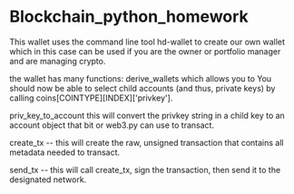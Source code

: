 # Blockchain_python_homework

This wallet uses the command line tool hd-wallet to create our own wallet which in this case can be used if you are the owner 
or portfolio manager and are managing crypto. 

the wallet has many functions: 
derive_wallets which allows you to You should now be able to select child accounts (and thus, private keys) by calling coins[COINTYPE][INDEX]['privkey'].

priv_key_to_account  this will convert the privkey string in a child key to an account object
that bit or web3.py can use to transact.

create_tx -- this will create the raw, unsigned transaction that contains all metadata needed to transact.

send_tx -- this will call create_tx, sign the transaction, then send it to the designated network.




